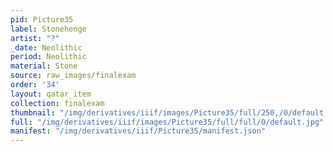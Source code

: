 ```yaml
---
pid: Picture35
label: Stonehenge
artist: "?"
_date: Neolithic
period: Neolithic
material: Stone
source: raw_images/finalexam
order: '34'
layout: qatar_item
collection: finalexam
thumbnail: "/img/derivatives/iiif/images/Picture35/full/250,/0/default.jpg"
full: "/img/derivatives/iiif/images/Picture35/full/full/0/default.jpg"
manifest: "/img/derivatives/iiif/Picture35/manifest.json"
---
```

